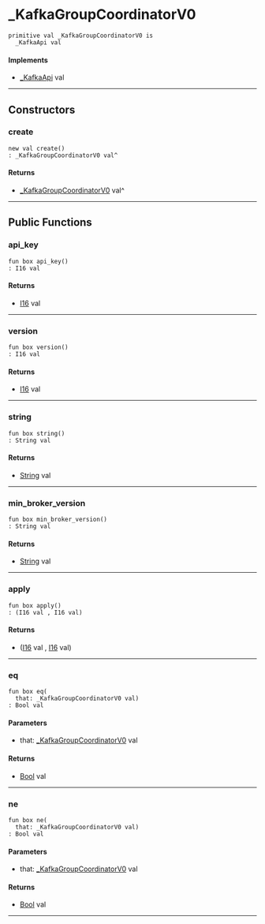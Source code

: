 # _KafkaGroupCoordinatorV0

```pony
primitive val _KafkaGroupCoordinatorV0 is
  _KafkaApi val
```

#### Implements

* [_KafkaApi](pony-kafka-_KafkaApi) val

---

## Constructors

### create

```pony
new val create()
: _KafkaGroupCoordinatorV0 val^
```

#### Returns

* [_KafkaGroupCoordinatorV0](pony-kafka-_KafkaGroupCoordinatorV0) val^

---

## Public Functions

### api_key

```pony
fun box api_key()
: I16 val
```

#### Returns

* [I16](builtin-I16) val

---

### version

```pony
fun box version()
: I16 val
```

#### Returns

* [I16](builtin-I16) val

---

### string

```pony
fun box string()
: String val
```

#### Returns

* [String](builtin-String) val

---

### min_broker_version

```pony
fun box min_broker_version()
: String val
```

#### Returns

* [String](builtin-String) val

---

### apply

```pony
fun box apply()
: (I16 val , I16 val)
```

#### Returns

* ([I16](builtin-I16) val , [I16](builtin-I16) val)

---

### eq

```pony
fun box eq(
  that: _KafkaGroupCoordinatorV0 val)
: Bool val
```
#### Parameters

*   that: [_KafkaGroupCoordinatorV0](pony-kafka-_KafkaGroupCoordinatorV0) val

#### Returns

* [Bool](builtin-Bool) val

---

### ne

```pony
fun box ne(
  that: _KafkaGroupCoordinatorV0 val)
: Bool val
```
#### Parameters

*   that: [_KafkaGroupCoordinatorV0](pony-kafka-_KafkaGroupCoordinatorV0) val

#### Returns

* [Bool](builtin-Bool) val

---

